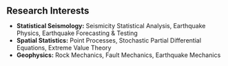 <h1 id="research-interests"></h1>

<h2 style="margin: 60px 0px 10px;">Research Interests</h2>

- **Statistical Seismology:** Seismicity Statistical Analysis, Earthquake Physics, Earthquake Forecasting & Testing
- **Spatial Statistics:** Point Processes, Stochastic Partial Differential Equations, Extreme Value Theory
- **Geophysics:** Rock Mechanics, Fault Mechanics, Earthquake Mechanics
